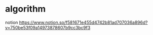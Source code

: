 # algorithm

notion https://www.notion.so/f581671e455d4742b81ad707036a896d?v=750be53f09a14973878607b9cc3bc9f3
